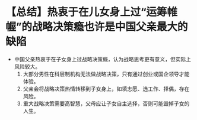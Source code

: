 # 【总结】热衷于在儿女身上过“运筹帷幄”的战略决策瘾也许是中国父亲最大的缺陷

-   中国父亲热衷于在子女身上过战略决策瘾，认为战略思考更有意义，但实际上风险较大。
    1.  大部分男性在科层制机构无法做战略决策，只有通过创业或国企领导才能体验。
    2.  父亲会将战略决策热情转移到子女身上，如填志愿、选工作、择偶，存在风险。
    3.  重大战略决策需要高智慧，父母应让子女自主选择，否则可能毁掉子女的人生。